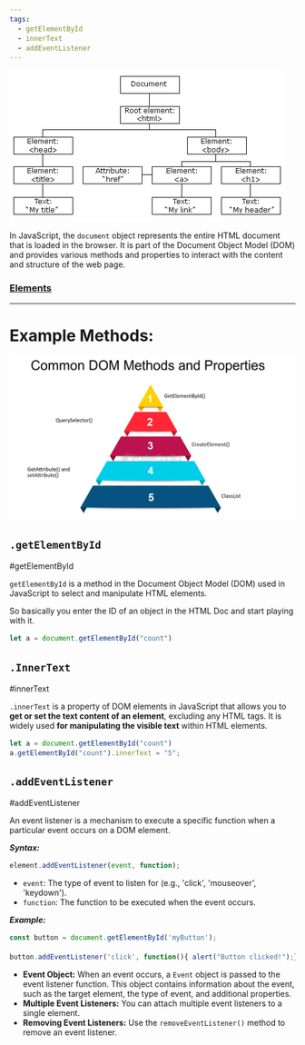 ```yaml
---
tags:
  - getElementById
  - innerText
  - addEventListener
---
```


![](../../photos/DOM/DOM_Elements.png)


In JavaScript, the `document` object represents the entire HTML document that is loaded in the browser. It is part of the Document Object Model (DOM) and provides various methods and properties to interact with the content and structure of the web page.

### [Elements](Elements.md)



---
# Example Methods:

![](../../photos/DOM/DOM_Methods.png)

## `.getElementById`
#getElementById 

`getElementById` is a method in the Document Object Model (DOM) used in JavaScript to select and manipulate HTML elements.

So basically you enter the ID of an object in the HTML Doc and start playing with it.

```js
let a = document.getElementById("count")
``` 


## `.InnerText`
#innerText 

`.innerText` is a property of DOM elements in JavaScript that allows you to **get or set the text content of an element**, excluding any HTML tags. It is widely used **for manipulating the visible text** within HTML elements.

```js
let a = document.getElementById("count")
a.getElementById("count").innerText = "5";
```

## `.addEventListener`
#addEventListener

An event listener is a mechanism to execute a specific function when a particular event occurs on a DOM element.

***Syntax:***
```js
element.addEventListener(event, function);
```

- `event`: The type of event to listen for (e.g., 'click', 'mouseover', 'keydown').
- `function`: The function to be executed when the event occurs.

***Example:***
```js
const button = document.getElementById('myButton');

button.addEventListener('click', function(){ alert("Button clicked!");});
```

- **Event Object:** When an event occurs, a `Event` object is passed to the event listener function. This object contains information about the event, such as the target element, the type of event, and additional properties.
- **Multiple Event Listeners:** You can attach multiple event listeners to a single element.
- **Removing Event Listeners:** Use the `removeEventListener()` method to remove an event listener.
